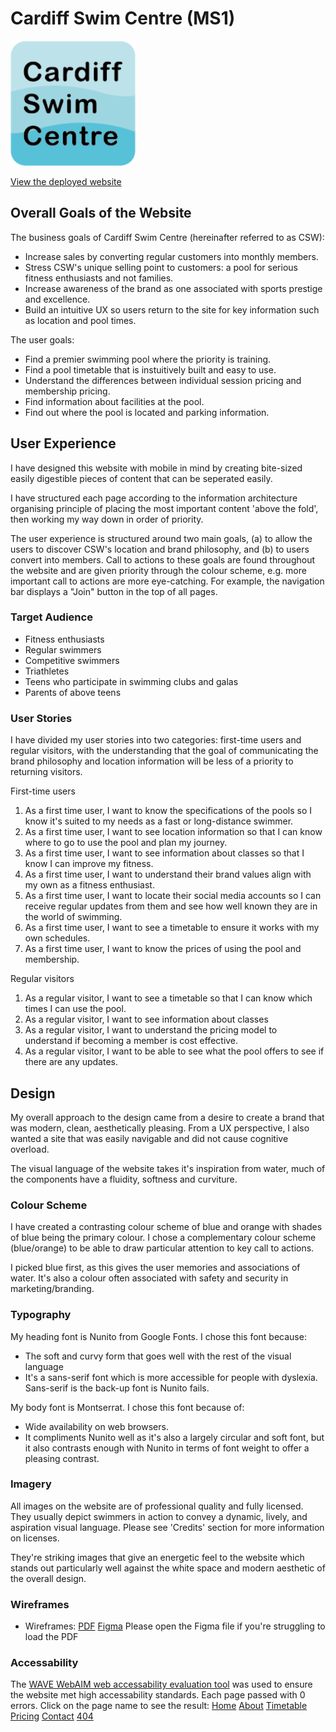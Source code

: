 # Cardiff Swim Centre (MS1)
<img src="assets/images/logo.png" alt="Cardiff Swim Centre Logo" width="200" height="200">

[View the deployed website](https://tararhoseyn.github.io/CardiffSwimCentreMS1/index.html)

## Overall Goals of the Website 

The business goals of Cardiff Swim Centre (hereinafter referred to as CSW):

- Increase sales by converting regular customers into monthly members.
- Stress CSW's unique selling point to customers: a pool for serious fitness enthusiasts and not families.
- Increase awareness of the brand as one associated with sports prestige and excellence.
- Build an intuitive UX so users return to the site for key information such as location and pool times.

The user goals:

- Find a premier swimming pool where the priority is training.
- Find a pool timetable that is instuitively built and easy to use. 
- Understand the differences between individual session pricing and membership pricing.
- Find information about facilities at the pool.
- Find out where the pool is located and parking information.

## User Experience

I have designed this website with mobile in mind by creating bite-sized easily digestible pieces of content that can be seperated easily. 

I have structured each page according to the information architecture organising principle of placing the most important content 'above the fold', then working my way down in order of priority. 

The user experience is structured around two main goals, (a) to allow the users to discover CSW's location and brand philosophy, and (b) to users convert into members. Call to actions to these goals are found throughout the website and are given priority through the colour scheme, e.g. more important call to actions are more eye-catching. For example, the navigation bar displays a "Join" button in the top of all pages.

### Target Audience

- Fitness enthusiasts
- Regular swimmers
- Competitive swimmers
- Triathletes
- Teens who participate in swimming clubs and galas
- Parents of above teens

### User Stories

I have divided my user stories into two categories: first-time users and regular visitors, with the understanding that the goal of communicating the brand philosophy and location information will be less of a priority to returning visitors.

First-time users
1. As a first time user, I want to know the specifications of the pools so I know it's suited to my needs as a fast or long-distance swimmer.
2. As a first time user, I want to see location information so that I can know where to go to use the pool and plan my journey.
3. As a first time user, I want to see information about classes so that I know I can improve my fitness.
4. As a first time user, I want to understand their brand values align with my own as a fitness enthusiast.
5. As a first time user, I want to locate their social media accounts so I can receive regular updates from them and see how well known they are in the world of swimming.
6. As a first time user, I want to see a timetable to ensure it works with my own schedules.
7. As a first time user, I want to know the prices of using the pool and membership.

Regular visitors
1. As a regular visitor, I want to see a timetable so that I can know which times I can use the pool. 
2. As a regular visitor, I want to see information about classes 
3. As a regular visitor, I want to understand the pricing model to understand if becoming a member is cost effective. 
4. As a regular visitor, I want to be able to see what the pool offers to see if there are any updates.

<h2>Design</h2>

My overall approach to the design came from a desire to create a brand that was modern, clean, aesthetically pleasing. From a UX perspective, I also wanted a site that was easily navigable and did not cause cognitive overload. 

The visual language of the website takes it's inspiration from water, much of the components have a fluidity, softness and curviture. 

### Colour Scheme

I have created a contrasting colour scheme of blue and orange with shades of blue being the primary colour. I chose a complementary colour scheme (blue/orange) to be able to draw particular attention to key call to actions. 

I picked blue first, as this gives the user memories and associations of water. It's also a colour often associated with safety and security in marketing/branding.

### Typography

My heading font is Nunito from Google Fonts. I chose this font because:
- The soft and curvy form that goes well with the rest of the visual language
- It's a sans-serif font which is more accessible for people with dyslexia. Sans-serif is the back-up font is Nunito fails. 

My body font is Montserrat. I chose this font because of:
- Wide availability on web browsers. 
- It compliments Nunito well as it's also a largely circular and soft font, but it also contrasts enough with Nunito in terms of font weight to offer a pleasing contrast.


### Imagery

All images on the website are of professional quality and fully licensed. They usually depict swimmers in action to convey a dynamic, lively, and aspiration visual language. Please see 'Credits' section for more information on licenses.

They're striking images that give an energetic feel to the website which stands out particularly well against the white space and modern aesthetic of the overall design. 



### Wireframes
- Wireframes: [PDF](https://github.com/TaraRhoseyn/CardiffSwimCentreMS1/blob/main/docs/wireframes/wireframes.pdf) 
[Figma](https://www.figma.com/file/ZRhJJ2FH2fxboh1Esi0kTp/MS1-Wireframe?node-id=0%3A1) Please open the Figma file if you're struggling to load the PDF


### Accessability

The [WAVE WebAIM web accessability evaluation tool](https://wave.webaim.org/report#/https://tararhoseyn.github.io/CardiffSwimCentreMS1/) was used to ensure the website met high accessability standards. Each page passed with 0 errors.
Click on the page name to see the result: [Home](docs/validation/accessability/WAVE-homepage.png) [About](docs/validation/accessability/WAVE-aboutpage.png) [Timetable](docs/validation/accessability/WAVE-timetablepage.png) [Pricing](docs/validation/accessability/WAVE-pricingpage.png) [Contact](docs/validation/accessability/WAVE-contactpage.png) [404](docs/validation/accessability/WAVE-404page.png) 